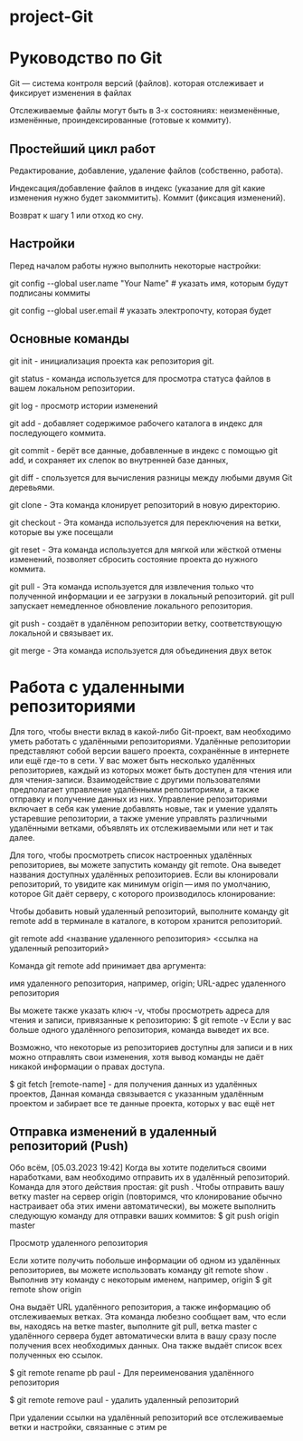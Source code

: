# project-Git
# Руководство по Git #

Git — система контроля версий (файлов).  которая отслеживает и фиксирует изменения в файлах 

Отслеживаемые файлы могут быть в 3-х состояниях: неизменённые, изменённые, проиндексированные (готовые к коммиту).

## Простейший цикл работ ##

Редактирование, добавление, удаление файлов (собственно, работа).

Индексация/добавление файлов в индекс (указание для git какие изменения нужно будет закоммитить).
Коммит (фиксация изменений).

Возврат к шагу 1 или отход ко сну.

## Настройки ##

Перед началом работы нужно выполнить некоторые настройки:

git config --global user.name "Your Name" # указать имя, которым будут подписаны коммиты

git config --global user.email  # указать электропочту, которая будет 

## Основные команды ##

 git init -  инициализация проекта как репозитория git. 

git status - команда используется для просмотра статуса файлов в вашем локальном репозитории. 

git log - просмотр истории изменений

git add -  добавляет содержимое рабочего каталога в индекс для последующего коммита. 

 git commit -  берёт все данные, добавленные в индекс с помощью git add, и сохраняет их слепок во внутренней базе данных,

 git diff - спользуется для вычисления разницы между любыми двумя Git деревьями.

 git clone - Эта команда клонирует репозиторий в новую директорию.

 git checkout - Эта команда используется для переключения на ветки, которые вы уже посещали
 
 git reset - Эта команда используется для мягкой или жёсткой отмены изменений, позволяет сбросить состояние проекта до нужного коммита.

git pull - Эта команда используется для извлечения только что полученной информации и ее загрузки в локальный репозиторий. git pull запускает немедленное обновление локального репозитория.

git push - создаёт в удалённом репозитории ветку, соответствующую локальной и связывает их.

 git merge - Эта команда используется для объединения двух веток 



# Работа с удаленными репозиториями # 

Для того, чтобы внести вклад в какой-либо Git-проект, вам необходимо уметь работать с удалёнными репозиториями. Удалённые репозитории представляют собой версии вашего проекта, сохранённые в интернете или ещё где-то в сети. У вас может быть несколько удалённых репозиториев, каждый из которых может быть доступен для чтения или для чтения-записи. Взаимодействие с другими пользователями предполагает управление удалёнными репозиториями, а также отправку и получение данных из них. Управление репозиториями включает в себя как умение добавлять новые, так и умение удалять устаревшие репозитории, а также умение управлять различными удалёнными ветками, объявлять их отслеживаемыми или нет и так далее.

Для того, чтобы просмотреть список настроенных удалённых репозиториев, вы можете запустить команду git remote. Она выведет названия доступных удалённых репозиториев. Если вы клонировали репозиторий, то увидите как минимум origin — имя по умолчанию, которое Git даёт серверу, с которого производилось клонирование:

Чтобы добавить новый удаленный репозиторий, выполните команду git remote add в терминале в каталоге, в котором хранится репозиторий.

git remote add <название удаленного репозитория> <ссылка на удаленный репозиторий>

Команда git remote add принимает два аргумента:

имя удаленного репозитория, например, origin;
URL-адрес удаленного репозитория

Вы можете также указать ключ -v, чтобы просмотреть адреса для чтения и записи, привязанные к репозиторию:
$ git remote -v
Если у вас больше одного удалённого репозитория, команда выведет их все. 

Возможно, что некоторые из репозиториев доступны для записи и в них можно отправлять свои изменения, хотя вывод команды не даёт никакой информации о правах доступа.

$ git fetch [remote-name] - для получения данных из удалённых проектов, 
Данная команда связывается с указанным удалённым проектом и забирает все те данные проекта, которых у вас ещё нет 

## Отправка изменений в удаленный репозиторий (Push)

Обо всём, [05.03.2023 19:42]
Когда вы хотите поделиться своими наработками, вам необходимо отправить их в удалённый репозиторий. Команда для этого действия простая: git push <remote-name> <branch-name>. Чтобы отправить вашу ветку master на сервер origin (повторимся, что клонирование обычно настраивает оба этих имени автоматически), вы можете выполнить следующую команду для отправки ваших коммитов:
$ git push origin master


Просмотр удаленного репозитория

Если хотите получить побольше информации об одном из удалённых репозиториев, вы можете использовать команду git remote show <remote>. Выполнив эту команду с некоторым именем, например, origin
$ git remote show origin

Она выдаёт URL удалённого репозитория, а также информацию об отслеживаемых ветках. Эта команда любезно сообщает вам, что если вы, находясь на ветке master, выполните git pull, ветка master с удалённого сервера будет автоматически влита в вашу сразу после получения всех необходимых данных. Она также выдаёт список всех полученных ею ссылок. 

$ git remote rename pb paul - Для переименования удалённого репозитория 

$ git remote remove paul -  удалить удаленный репозиторий 

При удалении ссылки на удалённый репозиторий все отслеживаемые ветки и настройки, связанные с этим ре
